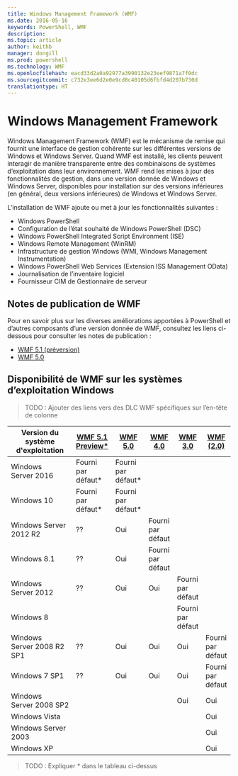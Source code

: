 ```yaml
---
title: Windows Management Framework (WMF)
ms.date: 2016-05-16
keywords: PowerShell, WMF
description: 
ms.topic: article
author: keithb
manager: dongill
ms.prod: powershell
ms.technology: WMF
ms.openlocfilehash: eacd33d2a0a92977a3990132e23eef9871a7f0dc
ms.sourcegitcommit: c732e3ee6d2e0e9cd8c40105d6fbfd4d207b730d
translationtype: HT
---
```

# <a name="windows-management-framework"></a>Windows Management Framework

Windows Management Framework (WMF) est le mécanisme de remise qui fournit une interface de gestion cohérente sur les différentes versions de Windows et Windows Server.
Quand WMF est installé, les clients peuvent interagir de manière transparente entre des combinaisons de systèmes d’exploitation dans leur environnement.
WMF rend les mises à jour des fonctionnalités de gestion, dans une version donnée de Windows et Windows Server, disponibles pour installation sur des versions inférieures (en général, deux versions inférieures) de Windows et Windows Server.

L’installation de WMF ajoute ou met à jour les fonctionnalités suivantes :

- Windows PowerShell
- Configuration de l’état souhaité de Windows PowerShell (DSC)
- Windows PowerShell Integrated Script Environment (ISE)
- Windows Remote Management (WinRM)
- Infrastructure de gestion Windows (WMI, Windows Management Instrumentation)
- Windows PowerShell Web Services (Extension ISS Management OData)
- Journalisation de l’inventaire logiciel
- Fournisseur CIM de Gestionnaire de serveur

## <a name="wmf-release-notes"></a>Notes de publication de WMF
Pour en savoir plus sur les diverses améliorations apportées à PowerShell et d’autres composants d’une version donnée de WMF, consultez les liens ci-dessous pour consulter les notes de publication :


- [WMF 5.1 (préversion)](5.1/release-notes.md)
- [WMF 5.0](5.0/releasenotes.md)


## <a name="wmf-availability-across-windows-operating-systems"></a>Disponibilité de WMF sur les systèmes d’exploitation Windows

>TODO : Ajouter des liens vers des DLC WMF spécifiques sur l’en-tête de colonne

| Version du système d'exploitation | [WMF 5.1 Preview*]() | [WMF 5.0]() | [WMF 4.0]() |  [WMF 3.0]() | [WMF (2.0)]() |
| ------------------------ | ----------- | ----------- | ----------- | ------------ |  ------------- |
| Windows Server 2016 | Fourni par défaut* | Fourni par défaut* |  |  |  |
| Windows 10 | Fourni par défaut* | Fourni par défaut*  | | | |  
| Windows Server 2012 R2| ?? | Oui | Fourni par défaut |  |  |
| Windows 8.1 | ?? | Oui |  Fourni par défaut |  |  |
| Windows Server 2012 | ?? | Oui | Oui |  Fourni par défaut | |
| Windows 8 |  |  |  | Fourni par défaut | |
| Windows Server 2008 R2 SP1 | ?? | Oui | Oui |  Oui| Fourni par défaut |
| Windows 7 SP1  | ?? | Oui | Oui | Oui | Fourni par défaut |
| Windows Server 2008 SP2 | | | | Oui | Oui |
| Windows Vista | | | | | Oui |
| Windows Server 2003| | | |  | Oui |
| Windows XP | | | |  | Oui |

>TODO : Expliquer * dans le tableau ci-dessus
